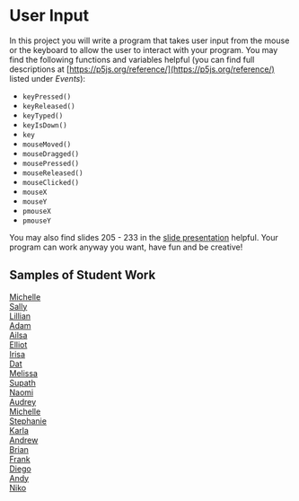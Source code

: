 User Input
=============

In this project you will write a program that takes user input from the mouse or the keyboard to allow the user to interact with your program. You may find the following functions and variables helpful (you can find full descriptions at [https://p5js.org/reference/](https://p5js.org/reference/) listed under *Events*):  
  * `keyPressed()`
  * `keyReleased()`
  * `keyTyped()`
  * `keyIsDown()`
  * `key`
  * `mouseMoved()`
  * `mouseDragged()`
  * `mousePressed()`
  * `mouseReleased()`
  * `mouseClicked()`
  * `mouseX`
  * `mouseY`
  * `pmouseX`
  * `pmouseY`
   
You may also find slides 205 - 233 in the [slide presentation](https://docs.google.com/presentation/d/1fm_Di0qR4HpRWTf8tJtcW3u5by3OrilfXIPZ517K1js/edit?usp=sharing) helpful.  Your program can work anyway you want, have fun and be creative!

Samples of Student Work
-----------------------
[Michelle](https://editor.p5js.org/metam3/present/VAm2dluW0)   
[Sally](https://editor.p5js.org/sahong3/present/TLLBipaKD)   
[Lillian](https://editor.p5js.org/litang/present/FDy4KhxC5)   
[Adam](https://editor.p5js.org/adamgooch/present/p5pZVe_h6)   
[Ailsa](https://editor.p5js.org/aiyale/present/CaK1qXvdJD)   
[Elliot](https://editor.p5js.org/elchen/present/0y9khG4Kh)   
[Irisa](https://editor.p5js.org/irchu1/present/HS_WD7TBq)   
[Dat](https://editor.p5js.org/tuduong1/present/jQqIemrIY)   
[Melissa](https://editor.p5js.org/metam3/present/hhBAq3gns)   
[Supath](https://editor.p5js.org/sugurung/present/_ZfFgv76S)   
[Naomi](https://editor.p5js.org/nakung/present/urjAf48pX)   
[Audrey](https://editor.p5js.org/AudreyLau8/present/rTChjg0un)   
[Michelle](https://editor.p5js.org/michelle0/present/YAJJqsaf_)   
[Stephanie](https://editor.p5js.org/stmiranda/present/mEIgTXWIx)   
[Karla](https://editor.p5js.org/kanguyen/present/Be8ULQkX4)   
[Andrew](https://editor.p5js.org/anpun/present/KaOntS5Ca)   
[Brian](https://editor.p5js.org/brsen/present/LCiIhegqX)   
[Frank](https://editor.p5js.org/frshi/present/ynbdFS2dc)   
[Diego](https://editor.p5js.org/disurasalvador/present/hu9QuMqei)   
[Andy](https://editor.p5js.org/antruong6/present/nvZbljPDU)   
[Niko](https://editor.p5js.org/NikoTsu/present/Hwlt2KANp)   

